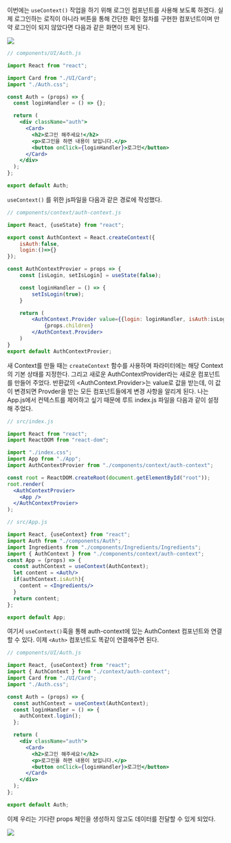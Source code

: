 이번에는 `useContext()` 작업을 하기 위해 로그인 컴포넌트를 사용해 보도록 하겠다. 실제 로그인하는 로직이 아니라 버튼을 통해 간단한 확인 절차를 구현한 컴포넌트이며 만약 로그인이 되지 않았다면 다음과 같은 화면이 뜨게 된다.

![](https://velog.velcdn.com/images/zenu98/post/67f3a973-c12a-4866-a7e2-46bf799b3603/image.png)
```jsx
// components/UI/Auth.js

import React from "react";

import Card from "./UI/Card";
import "./Auth.css";

const Auth = (props) => {
  const loginHandler = () => {};

  return (
    <div className="auth">
      <Card>
        <h2>로그인 해주세요!</h2>
        <p>로그인을 하면 내용이 보입니다.</p>
        <button onClick={loginHandler}>로그인</button>
      </Card>
    </div>
  );
};

export default Auth;

```

`useContext()` 를 위한 js파일을 다음과 같은 경로에 작성했다.

```jsx
// components/context/auth-context.js

import React, {useState} from "react";

export const AuthContext = React.createContext({
    isAuth:false,
    login:()=>{}
});

const AuthContextProvier = props => {
    const [isLogin, setIsLogin] = useState(false);

    const loginHandler = () => {
        setIsLogin(true);
    }

    return (
        <AuthContext.Provider value={{login: loginHandler, isAuth:isLogin}}>
            {props.children}
        </AuthContext.Provider>
    )
}
export default AuthContextProvier;

```
새 Context를 만들 때는 `createContext` 함수를 사용하며 파라미터에는 해당 Context의 기본 상태를 지정한다. 그리고 새로운 AuthContextProvider라는 새로운 컴포넌트를 만들어 주었다. 
반환값의 <AuthContext.Provider>는 value로 값을 받는데, 이 값이 변경되면 Provder을 받는 모든 컴포넌트들에게 변경 사항을 알리게 된다.
나는 App.js에서 컨텍스트를 제어하고 싶기 때문에 루트 index.js 파일을 다음과 같이 설정해 주었다.

```jsx
// src/index.js

import React from "react";
import ReactDOM from "react-dom";

import "./index.css";
import App from "./App";
import AuthContextProvier from "./components/context/auth-context";

const root = ReactDOM.createRoot(document.getElementById("root"));
root.render(
  <AuthContextProvier>
    <App />
  </AuthContextProvier>
);

```

```jsx
// src/App.js

import React, {useContext} from "react";
import Auth from "./components/Auth";
import Ingredients from "./components/Ingredients/Ingredients";
import { AuthContext } from "./components/context/auth-context";
const App = (props) => {
  const authContext = useContext(AuthContext);
  let content = <Auth/>
  if(authContext.isAuth){
    content = <Ingredients/>
  }
  return content;
};

export default App;


```
여기서 `useContext()`훅을 통해 auth-context에 있는 AuthContext 컴포넌트와 연결할 수 있다. 이제 `<Auth>` 컴포넌트도 똑같이 연결해주면 된다.

```jsx
// components/UI/Auth.js

import React, {useContext} from "react";
import { AuthContext } from "./context/auth-context";
import Card from "./UI/Card";
import "./Auth.css";

const Auth = (props) => {
  const authContext = useContext(AuthContext);
  const loginHandler = () => {
    authContext.login();
  };

  return (
    <div className="auth">
      <Card>
        <h2>로그인 해주세요!</h2>
        <p>로그인을 하면 내용이 보입니다.</p>
        <button onClick={loginHandler}>로그인</button>
      </Card>
    </div>
  );
};

export default Auth;

```

이제 우리는 기다란 props 체인을 생성하지 않고도 데이터를 전달할 수 있게 되었다.

![](https://velog.velcdn.com/images/zenu98/post/5c2d6348-bb15-4a4e-8eee-b4f23ac5544b/image.gif)

